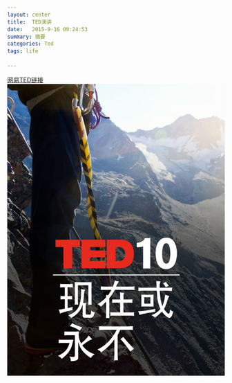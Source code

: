 ```yaml
---
layout: center
title:  TED演讲
date:   2015-9-16 09:24:53
summary: 摘要
categories: Ted
tags: life
 
---
```

[网易TED链接](http://open.163.com/special/ted10collection/)
![TED](https://github.com/ironicstone/ironicstone.github.io/raw/master/image/life/ted.jpg)

